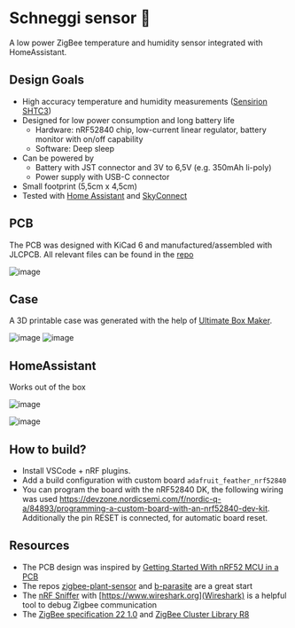 # Schneggi sensor 🐌
A low power ZigBee temperature and humidity sensor integrated with HomeAssistant.

## Design Goals
- High accuracy temperature and humidity measurements ([Sensirion SHTC3](https://www.sensirion.com/products/catalog/SHTC3/))
- Designed for low power consumption and long battery life
  - Hardware: nRF52840 chip, low-current linear regulator, battery monitor with on/off capability 
  - Software: Deep sleep
- Can be powered by
  - Battery with JST connector and 3V to 6,5V (e.g. 350mAh li-poly)
  - Power supply with USB-C connector
- Small footprint (5,5cm x 4,5cm)
- Tested with [Home Assistant](https://www.home-assistant.io/) and [SkyConnect](https://www.home-assistant.io/skyconnect/)

## PCB
The PCB was designed with KiCad 6 and manufactured/assembled with JLCPCB. All relevant files can be found in the [repo](hardware/E73-2G4M08S1C-52840/jlcpcb)

![image](https://github.com/Rogger/schneggi-sensor/assets/371835/be12c999-ec39-4161-95e4-73d42402109f)

## Case
A 3D printable case was generated with the help of [Ultimate Box Maker](https://github.com/jbebel/Ultimate-Box-Maker).

![image](https://github.com/Rogger/schneggi-sensor/assets/371835/ab5e8014-a209-424d-a499-19e3f091526b)
![image](https://github.com/Rogger/schneggi-sensor/assets/371835/b7e83cb2-98f3-4bfb-9744-4b7735aa9ba5)

## HomeAssistant
Works out of the box

![image](https://github.com/Rogger/schneggi-sensor/assets/371835/f15c5fb3-5d0a-4664-84ad-d415db4e80bc)

![image](https://github.com/Rogger/schneggi-sensor/assets/371835/25a41448-d139-476f-bedd-f4ae8debbe8c)

## How to build?
- Install VSCode + nRF plugins.
- Add a build configuration with custom board `adafruit_feather_nrf52840`
- You can program the board with the nRF52840 DK, the following wiring was used https://devzone.nordicsemi.com/f/nordic-q-a/84893/programming-a-custom-board-with-an-nrf52840-dev-kit. Additionally the pin RESET is connected, for automatic board reset.

## Resources
- The PCB design was inspired by [Getting Started With nRF52 MCU in a PCB](https://resources.altium.com/p/getting-started-nrf52-mcu-pcb#getting-started-schematics)
- The repos [zigbee-plant-sensor](https://github.com/stanvn/zigbee-plant-sensor) and [b-parasite](https://github.com/rbaron/b-parasite) are a great start
- The [nRF Sniffer](https://developer.nordicsemi.com/nRF_Connect_SDK/doc/latest/nrf/protocols/zigbee/tools.html) with [https://www.wireshark.org](Wireshark) is a helpful tool to debug Zigbee communication
- The [ZigBee specification 22 1.0](https://csa-iot.org/wp-content/uploads/2022/01/docs-05-3474-22-0csg-zigbee-specification-1.pdf) and [ZigBee Cluster Library R8](https://csa-iot.org/wp-content/uploads/2022/01/docs-05-3474-22-0csg-zigbee-specification-1.pdf)
